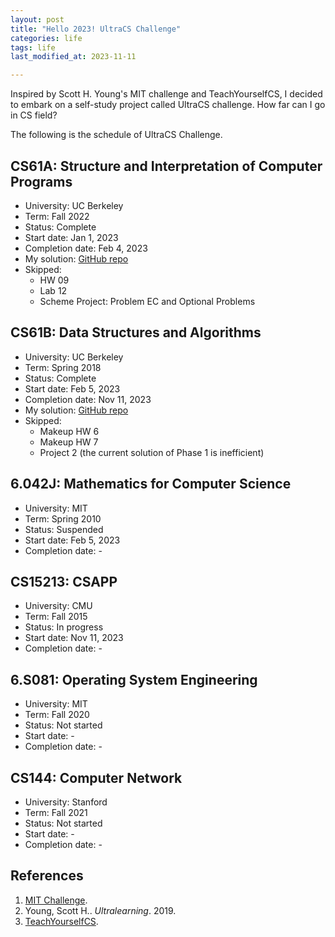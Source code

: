 ```yaml
---
layout: post
title: "Hello 2023! UltraCS Challenge"
categories: life
tags: life
last_modified_at: 2023-11-11

---
```


Inspired by Scott H. Young's MIT challenge and TeachYourselfCS, I decided to embark on a self-study project called UltraCS challenge. How far can I go in CS field?

The following is the schedule of UltraCS Challenge. 

## CS61A: Structure and Interpretation of Computer Programs
- University: UC Berkeley
- Term: Fall 2022
- Status: Complete 
- Start date: Jan 1, 2023
- Completion date: Feb 4, 2023
- My solution: [GitHub repo](https://github.com/ShupeiLi/CS61A)
- Skipped:
    - HW 09
    - Lab 12
    - Scheme Project: Problem EC and Optional Problems

## CS61B: Data Structures and Algorithms
- University: UC Berkeley
- Term: Spring 2018
- Status: Complete
- Start date: Feb 5, 2023
- Completion date: Nov 11, 2023
- My solution: [GitHub repo](https://github.com/ShupeiLi/CS61B)
- Skipped:
    - Makeup HW 6
    - Makeup HW 7
    - Project 2 (the current solution of Phase 1 is inefficient)

## 6.042J: Mathematics for Computer Science
- University: MIT
- Term: Spring 2010
- Status: Suspended
- Start date: Feb 5, 2023
- Completion date: - 

## CS15213: CSAPP
- University: CMU
- Term: Fall 2015
- Status: In progress
- Start date: Nov 11, 2023
- Completion date: -

## 6.S081: Operating System Engineering
- University: MIT
- Term: Fall 2020
- Status: Not started
- Start date: -
- Completion date: - 

## CS144: Computer Network
- University: Stanford
- Term: Fall 2021
- Status: Not started
- Start date: -
- Completion date: - 

## References
1. [MIT Challenge](https://www.scotthyoung.com/blog/myprojects/mit-challenge-2/).
2. Young, Scott H.. *Ultralearning*. 2019.
3. [TeachYourselfCS](https://teachyourselfcs.com/).
